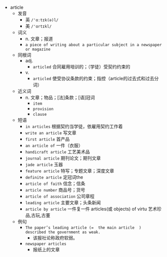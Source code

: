 - article
  - 发音
    - 英 `/'ɑːtɪk(ə)l/`
    - 美 `/'ɑrtɪkl/`
  - 词义
    - n. 文章；报道
    - `a piece of writing about a particular subject in a newspaper or magazine`
  - 同根词
    - adj.
      - `articled` 合同雇用培训的；（学徒）受契约约束的
    - v.
      - `articled` 使受协议条款的约束；指控（article的过去式和过去分词）
  - 近义词
    - n. 文章；物品；[法]条款；[语]冠词
      - `item`
      - `provision`
      - `clause`
  - 短语
    - `in articles` 根据契约当学徒，依雇用契约工作着 
    - `write an article` 写文章 
    - `first article` 首产品 
    - `an article of` 一件（衣服） 
    - `handicraft article` 工艺美术品 
    - `journal article` 期刊论文；期刊文章 
    - `jade article` 玉器 
    - `feature article` 特写；专题文章；深度文章 
    - `definite article` 定冠词the 
    - `article of faith` 信念；信条 
    - `article number` 商品号；货号 
    - `article of association` 公司章程 
    - `leading article` 主要文章；头条新闻 
    - `article by article` 一件复一件 articles(或 objects) of virtu 艺术珍品,古玩,古董 
  - 例句
    - `The paper’s leading article (=  the main article  ) described the government as weak.`
      - 该报社论称政府软弱。
    - `newspaper articles`
      - 报纸上的文章

